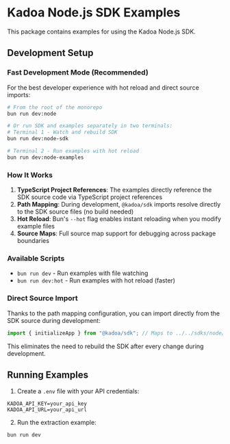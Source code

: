 # Kadoa Node.js SDK Examples

This package contains examples for using the Kadoa Node.js SDK.

## Development Setup

### Fast Development Mode (Recommended)

For the best developer experience with hot reload and direct source imports:

```bash
# From the root of the monorepo
bun run dev:node

# Or run SDK and examples separately in two terminals:
# Terminal 1 - Watch and rebuild SDK
bun run dev:node-sdk

# Terminal 2 - Run examples with hot reload
bun run dev:node-examples
```

### How It Works

1. **TypeScript Project References**: The examples directly reference the SDK source code via TypeScript project references
2. **Path Mapping**: During development, `@kadoa/sdk` imports resolve directly to the SDK source files (no build needed)
3. **Hot Reload**: Bun's `--hot` flag enables instant reloading when you modify example files
4. **Source Maps**: Full source map support for debugging across package boundaries

### Available Scripts

- `bun run dev` - Run examples with file watching
- `bun run dev:hot` - Run examples with hot reload (faster)

### Direct Source Import

Thanks to the path mapping configuration, you can import directly from the SDK source during development:

```typescript
import { initializeApp } from "@kadoa/sdk"; // Maps to ../../sdks/node/src/index.ts
```

This eliminates the need to rebuild the SDK after every change during development.

## Running Examples

1. Create a `.env` file with your API credentials:
```env
KADOA_API_KEY=your_api_key
KADOA_API_URL=your_api_url
```

2. Run the extraction example:
```bash
bun run dev
```
